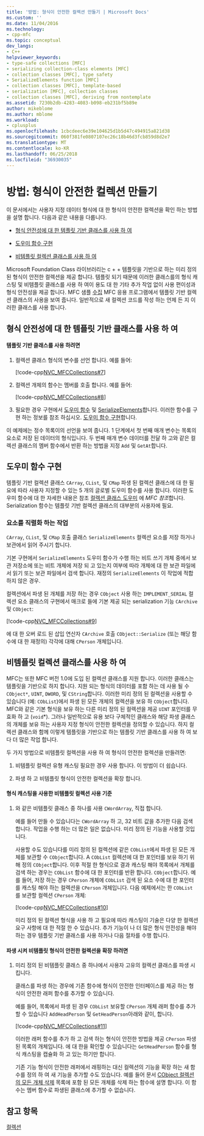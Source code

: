 ```yaml
---
title: '방법: 형식이 안전한 컬렉션 만들기 | Microsoft Docs'
ms.custom: ''
ms.date: 11/04/2016
ms.technology:
- cpp-mfc
ms.topic: conceptual
dev_langs:
- C++
helpviewer_keywords:
- type-safe collections [MFC]
- serializing collection-class elements [MFC]
- collection classes [MFC], type safety
- SerializeElements function [MFC]
- collection classes [MFC], template-based
- serialization [MFC], collection classes
- collection classes [MFC], deriving from nontemplate
ms.assetid: 7230b2db-4283-4083-b098-eb231bf5b89e
author: mikeblome
ms.author: mblome
ms.workload:
- cplusplus
ms.openlocfilehash: 1cbcdeec6e39e104625d1b5d47c494915a821d38
ms.sourcegitcommit: 060f381fe0807107ec26c18b46d3fcb859d8d2e7
ms.translationtype: MT
ms.contentlocale: ko-KR
ms.lasthandoff: 06/25/2018
ms.locfileid: "36930035"
---
```

# <a name="how-to-make-a-type-safe-collection"></a>방법: 형식이 안전한 컬렉션 만들기
이 문서에서는 사용자 지정 데이터 형식에 대 한 형식이 안전한 컬렉션을 확인 하는 방법을 설명 합니다. 다음과 같은 내용을 다룹니다.  
  
-   [형식 안전성에 대 한 템플릿 기반 클래스를 사용 하 여](#_core_using_template.2d.based_classes_for_type_safety)  
  
-   [도우미 함수 구현](#_core_implementing_helper_functions)  
  
-   [비템플릿 컬렉션 클래스를 사용 하 여](#_core_using_nontemplate_collection_classes)  
  
 Microsoft Foundation Class 라이브러리는 c + + 템플릿을 기반으로 하는 미리 정의 된 형식이 안전한 컬렉션을 제공 합니다. 템플릿 되기 때문에 이러한 클래스를의 형식 캐스팅 및 비템플릿 클래스를 사용 하 여이 용도 대 한 기타 추가 작업 없이 사용 편이성과 형식 안전성을 제공 합니다. MFC 샘플 [수집](../visual-cpp-samples.md) MFC 응용 프로그램에서 템플릿 기반 컬렉션 클래스의 사용을 보여 줍니다. 일반적으로 새 컬렉션 코드를 작성 하는 언제 든 지 이러한 클래스를 사용 합니다.  
  
##  <a name="_core_using_template.2d.based_classes_for_type_safety"></a> 형식 안전성에 대 한 템플릿 기반 클래스를 사용 하 여  
  
#### <a name="to-use-template-based-classes"></a>템플릿 기반 클래스를 사용 하려면  
  
1.  컬렉션 클래스 형식의 변수를 선언 합니다. 예를 들어:  
  
     [!code-cpp[NVC_MFCCollections#7](../mfc/codesnippet/cpp/how-to-make-a-type-safe-collection_1.cpp)]  
  
2.  컬렉션 개체의 함수는 멤버를 호출 합니다. 예를 들어:  
  
     [!code-cpp[NVC_MFCCollections#8](../mfc/codesnippet/cpp/how-to-make-a-type-safe-collection_2.cpp)]  
  
3.  필요한 경우 구현에서 [도우미 함수](../mfc/reference/collection-class-helpers.md) 및 [SerializeElements](../mfc/reference/collection-class-helpers.md#serializeelements)합니다. 이러한 함수를 구현 하는 정보를 참조 하십시오. [도우미 함수 구현](#_core_implementing_helper_functions)합니다.  
  
 이 예제에는 정수 목록이의 선언을 보여 줍니다. 1 단계에서 첫 번째 매개 변수는 목록의 요소로 저장 된 데이터의 형식입니다. 두 번째 매개 변수 데이터를 전달 하 고와 같은 컬렉션 클래스의 멤버 함수에서 반환 하는 방법을 지정 `Add` 및 `GetAt`합니다.  
  
##  <a name="_core_implementing_helper_functions"></a> 도우미 함수 구현  
 템플릿 기반 컬렉션 클래스 `CArray`, `CList`, 및 `CMap` 파생 된 컬렉션 클래스에 대 한 필요에 따라 사용자 지정할 수 있는 5 개의 글로벌 도우미 함수를 사용 합니다. 이러한 도우미 함수에 대 한 자세한 내용은 참조 [컬렉션 클래스 도우미](../mfc/reference/collection-class-helpers.md) 에 *MFC 참조*합니다. Serialization 함수는 템플릿 기반 컬렉션 클래스의 대부분의 사용자에 필요.  
  
###  <a name="_core_serializing_elements"></a> 요소를 직렬화 하는 작업  
 `CArray`, `CList`, 및 `CMap` 호출 클래스 `SerializeElements` 컬렉션 요소를 저장 하거나 보관에서 읽어 주시기 합니다.  
  
 기본 구현에서 `SerializeElements` 도우미 함수가 수행 하는 비트 쓰기 개체 중에서 보관 저장소에 또는 비트 개체에 저장 되 고 있는지 여부에 따라 개체에 대 한 보관 파일에서 읽기 또는 보관 파일에서 검색 합니다. 재정의 `SerializeElements` 이 작업에 적합 하지 않은 경우.  
  
 컬렉션에서 파생 된 개체를 저장 하는 경우 `CObject` 사용 하는 `IMPLEMENT_SERIAL` 컬렉션 요소 클래스의 구현에서 매크로 들에 기본 제공 되는 serialization 기능 `CArchive` 및 `CObject`:  
  
 [!code-cpp[NVC_MFCCollections#9](../mfc/codesnippet/cpp/how-to-make-a-type-safe-collection_3.cpp)]  
  
 에 대 한 오버 로드 된 삽입 연산자 `CArchive` 호출 `CObject::Serialize` (또는 해당 함수에 대 한 재정의) 각각에 대해 `CPerson` 개체입니다.  
  
##  <a name="_core_using_nontemplate_collection_classes"></a> 비템플릿 컬렉션 클래스를 사용 하 여  
 MFC는 또한 MFC 버전 1.0에 도입 된 컬렉션 클래스를 지원 합니다. 이러한 클래스는 템플릿을 기반으로 하지 합니다. 지원 되는 형식의 데이터를 포함 하는 데 사용 될 수 `CObject*`, `UINT`, `DWORD`, 및 `CString`합니다. 이러한 미리 정의 된 컬렉션을 사용할 수 있습니다 (예: `CObList`)에서 파생 된 모든 개체의 컬렉션을 보유 하 `CObject`합니다. MFC와 같은 기본 형식을 보유 하는 다른 미리 정의 된 컬렉션을 제공 `UINT` 포인터를 무효화 하 고 (`void`*). 그러나 일반적으로 유용 보다 구체적인 클래스와 해당 파생 클래스의 개체를 보유 하는 사용자 지정 형식이 안전한 컬렉션을 정의할 수 있습니다. 하지 컬렉션 클래스와 함께 이렇게 템플릿을 기반으로 하는 템플릿 기반 클래스를 사용 하 여 보다 더 많은 작업 합니다.  
  
 두 가지 방법으로 비템플릿 컬렉션을 사용 하 여 형식이 안전한 컬렉션을 만들려면:  
  
1.  비템플릿 컬렉션 유형 캐스팅 필요한 경우 사용 합니다. 이 방법이 더 쉽습니다.  
  
2.  파생 하 고 비템플릿 형식이 안전한 컬렉션을 확장 합니다.  
  
#### <a name="to-use-the-nontemplate-collections-with-type-casting"></a>형식 캐스팅을 사용한 비템플릿 컬렉션 사용 기준  
  
1.  와 같은 비템플릿 클래스 중 하나를 사용 `CWordArray`, 직접 합니다.  
  
     예를 들어 만들 수 있습니다는 `CWordArray` 하 고, 32 비트 값을 추가한 다음 검색 합니다. 작업을 수행 하는 더 많은 일은 없습니다. 미리 정의 된 기능을 사용할 것입니다.  
  
     사용할 수도 있습니다를 미리 정의 된 컬렉션에 같은 `CObList`에서 파생 된 모든 개체를 보관할 수 `CObject`합니다. A `CObList` 컬렉션에 대 한 포인터를 보유 하기 위해 정의 `CObject`합니다. 이후 적절 한 형식으로 결과 캐스팅 해야 목록에서 개체를 검색 하는 경우는 `CObList` 함수에 대 한 포인터를 반환 합니다. `CObject`합니다. 예를 들어, 저장 하는 경우 `CPerson` 개체에 `CObList` 검색 된 요소 수에 대 한 포인터를 캐스팅 해야 하는 컬렉션을 `CPerson` 개체입니다. 다음 예제에서는 한 `CObList` 를 보관할 컬렉션 `CPerson` 개체:  
  
     [!code-cpp[NVC_MFCCollections#10](../mfc/codesnippet/cpp/how-to-make-a-type-safe-collection_4.cpp)]  
  
     미리 정의 된 컬렉션 형식을 사용 하 고 필요에 따라 캐스팅이 기술은 다양 한 컬렉션 요구 사항에 대 한 적절 한 수 있습니다. 추가 기능이 나 더 많은 형식 안전성을 해야 하는 경우 템플릿 기반 클래스를 사용 하거나 다음 절차를 수행 합니다.  
  
#### <a name="to-derive-and-extend-a-nontemplate-type-safe-collection"></a>파생 시켜 비템플릿 형식이 안전한 컬렉션을 확장 하려면  
  
1.  미리 정의 된 비템플릿 클래스 중 하나에서 사용자 고유의 컬렉션 클래스를 파생 시킵니다.  
  
     클래스를 파생 하는 경우에 기존 함수에 형식이 안전한 인터페이스를 제공 하는 형식이 안전한 래퍼 함수를 추가할 수 있습니다.  
  
     예를 들어, 목록에서 파생 된 경우 `CObList` 보유할 `CPerson` 개체 래퍼 함수를 추가할 수 있습니다 `AddHeadPerson` 및 `GetHeadPerson`아래와 같이, 합니다.  
  
     [!code-cpp[NVC_MFCCollections#11](../mfc/codesnippet/cpp/how-to-make-a-type-safe-collection_5.h)]  
  
     이러한 래퍼 함수를 추가 하 고 검색 하는 형식이 안전한 방법을 제공 `CPerson` 파생된 목록의 개체입니다. 에 대 한을 확인할 수 있습니다는 `GetHeadPerson` 함수를 형식 캐스팅을 캡슐화 하 고 있는 하기만 합니다.  
  
     기존 기능 형식이 안전한 래퍼에서 래핑하는 대신 컬렉션의 기능을 확장 하는 새 함수를 정의 하 여 새 기능을 추가할 수도 있습니다. 예를 들어 문서 [CObject 컬렉션의 모든 개체 삭제](../mfc/deleting-all-objects-in-a-cobject-collection.md) 목록에 포함 된 모든 개체를 삭제 하는 함수에 설명 합니다. 이 함수는 멤버 함수로 파생된 클래스에 추가할 수 없습니다.  
  
## <a name="see-also"></a>참고 항목  
 [컬렉션](../mfc/collections.md)

